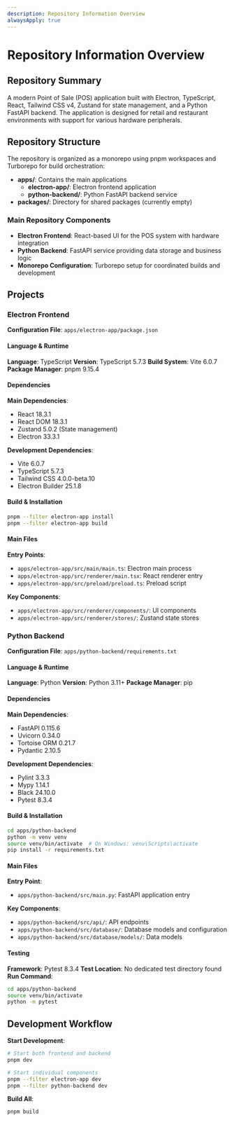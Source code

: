 ```yaml
---
description: Repository Information Overview
alwaysApply: true
---
```


# Repository Information Overview

## Repository Summary
A modern Point of Sale (POS) application built with Electron, TypeScript, React, Tailwind CSS v4, Zustand for state management, and a Python FastAPI backend. The application is designed for retail and restaurant environments with support for various hardware peripherals.

## Repository Structure
The repository is organized as a monorepo using pnpm workspaces and Turborepo for build orchestration:

- **apps/**: Contains the main applications
  - **electron-app/**: Electron frontend application
  - **python-backend/**: Python FastAPI backend service
- **packages/**: Directory for shared packages (currently empty)

### Main Repository Components
- **Electron Frontend**: React-based UI for the POS system with hardware integration
- **Python Backend**: FastAPI service providing data storage and business logic
- **Monorepo Configuration**: Turborepo setup for coordinated builds and development

## Projects

### Electron Frontend
**Configuration File**: `apps/electron-app/package.json`

#### Language & Runtime
**Language**: TypeScript
**Version**: TypeScript 5.7.3
**Build System**: Vite 6.0.7
**Package Manager**: pnpm 9.15.4

#### Dependencies
**Main Dependencies**:
- React 18.3.1
- React DOM 18.3.1
- Zustand 5.0.2 (State management)
- Electron 33.3.1

**Development Dependencies**:
- Vite 6.0.7
- TypeScript 5.7.3
- Tailwind CSS 4.0.0-beta.10
- Electron Builder 25.1.8

#### Build & Installation
```bash
pnpm --filter electron-app install
pnpm --filter electron-app build
```

#### Main Files
**Entry Points**:
- `apps/electron-app/src/main/main.ts`: Electron main process
- `apps/electron-app/src/renderer/main.tsx`: React renderer entry
- `apps/electron-app/src/preload/preload.ts`: Preload script

**Key Components**:
- `apps/electron-app/src/renderer/components/`: UI components
- `apps/electron-app/src/renderer/stores/`: Zustand state stores

### Python Backend
**Configuration File**: `apps/python-backend/requirements.txt`

#### Language & Runtime
**Language**: Python
**Version**: Python 3.11+
**Package Manager**: pip

#### Dependencies
**Main Dependencies**:
- FastAPI 0.115.6
- Uvicorn 0.34.0
- Tortoise ORM 0.21.7
- Pydantic 2.10.5

**Development Dependencies**:
- Pylint 3.3.3
- Mypy 1.14.1
- Black 24.10.0
- Pytest 8.3.4

#### Build & Installation
```bash
cd apps/python-backend
python -m venv venv
source venv/bin/activate  # On Windows: venv\Scripts\activate
pip install -r requirements.txt
```

#### Main Files
**Entry Point**:
- `apps/python-backend/src/main.py`: FastAPI application entry

**Key Components**:
- `apps/python-backend/src/api/`: API endpoints
- `apps/python-backend/src/database/`: Database models and configuration
- `apps/python-backend/src/database/models/`: Data models

#### Testing
**Framework**: Pytest 8.3.4
**Test Location**: No dedicated test directory found
**Run Command**:
```bash
cd apps/python-backend
source venv/bin/activate
python -m pytest
```

## Development Workflow
**Start Development**:
```bash
# Start both frontend and backend
pnpm dev

# Start individual components
pnpm --filter electron-app dev
pnpm --filter python-backend dev
```

**Build All**:
```bash
pnpm build
```